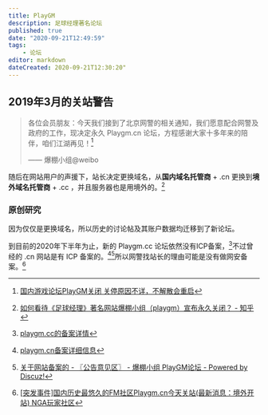 ```yaml
---
title: PlayGM
description: 足球经理著名论坛
published: true
date: "2020-09-21T12:49:59"
tags:
    - 论坛
editor: markdown
dateCreated: 2020-09-21T12:30:20"
---
```


## 2019年3月的关站警告

> 各位会员朋友：今天我们接到了北京网警的相关通知，我们愿意配合网警及政府的工作，现决定永久 Playgm.cn 论坛，方程感谢大家十多年来的陪伴，咱们江湖再见！[^1]
>
> —— 爆棚小组@weibo

[^1]: [国内游戏论坛PlayGM关闭 关停原因不详，不解散会重启](https://archive.is/LNYua)

随后在网站用户的声援下，站长决定更换域名，从**国内域名托管商** + .cn 更换到**境外域名托管商** + .cc ，并且服务器也是用境外的。[^2]

[^2]: [如何看待《足球经理》著名网站爆棚小组（playgm）宣布永久关闭？ - 知乎](https://archive.is/2NhJC "https://www.zhihu.com/question/315468889")

### 原创研究

因为仅仅是更换域名，所以历史的讨论帖及其账户数据均迁移到了新论坛。

到目前的2020年下半年为止，新的 Playgm.cc 论坛依然没有ICP备案，[^3]不过曾经的 .cn 网站是有 ICP 备案的。[^4][^5]所以网警找站长的理由可能是没有做网安备案。[^6]

[^3]: [playgm.cc的备案详情](https://archive.is/Zmd5k "http://icp.chinaz.com/info?q=playgm.cc")

[^4]: [playgm.cn备案详细信息](https://archive.is/cMlqI "http://icp.chinaz.com/info?q=playgm.cn")

[^5]: [关于网站备案的 - 〖公告意见区〗 - 爆棚小组 PlayGM论坛 - Powered by Discuz!](https://archive.is/bJGp1 "http://www.playgm.cc/thread-718322-1-1.html")

[^6]: [[突发事件]国内历史最悠久的FM社区Playgm.cn今天关站(最新消息：境外开站) NGA玩家社区](https://archive.is/WwX7B)
